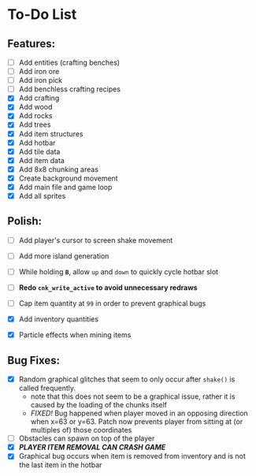 # **To-Do List**

## Features:
- [ ] Add entities (crafting benches)
- [ ] Add iron ore
- [ ] Add iron pick
- [ ] Add benchless crafting recipes
- [x] Add crafting
- [x] Add wood
- [x] Add rocks
- [x] Add trees
- [x] Add item structures
- [x] Add hotbar
- [x] Add tile data
- [x] Add item data
- [x] Add 8x8 chunking areas
- [x] Create background movement
- [x] Add main file and game loop
- [x] Add all sprites

## Polish:
- [ ] Add player's cursor to screen shake movement
- [ ] Add more island generation
- [ ] While holding **`B`**, allow `up` and `down` to quickly cycle hotbar slot
- [ ] **Redo `cnk_write_active` to avoid unnecessary redraws**
- [ ] Cap item quantity at `99` in order to prevent graphical bugs
- [x] Add inventory quantities
- [x] Particle effects when mining items


## Bug Fixes:
- [x] Random graphical glitches that seem to only occur after `shake()` is called frequently.
    - note that this does not seem to be a graphical issue, rather it is caused by the loading of the chunks itself
    - *FIXED!* Bug happened when player moved in an opposing direction when x=63 or y=63. Patch now prevents player from sitting at (or multiples of) those coordinates
- [ ] Obstacles can spawn on top of the player
- [x] ***PLAYER ITEM REMOVAL CAN CRASH GAME***
- [x] Graphical bug occurs when item is removed from inventory and is not the last item in the hotbar